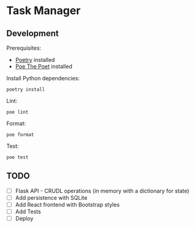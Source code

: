# Task Manager

## Development

Prerequisites:
- [Poetry](https://python-poetry.org/) installed
- [Poe The Poet](https://poethepoet.natn.io/) installed

Install Python dependencies:
```shell
poetry install
```

Lint:
```shell
poe lint
```

Format:
```shell
poe format
```

Test:
```shell
poe test
```

## TODO

- [ ] Flask API - CRUDL operations (in memory with a dictionary for state)
- [ ] Add persistence with SQLite
- [ ] Add React frontend with Bootstrap styles
- [ ] Add Tests
- [ ] Deploy
